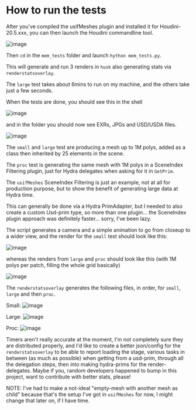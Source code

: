 How to run the tests
====================

After you've compiled the usifMeshes plugin and installed it for Houdini-20.5.xxx, 
you can then launch the Houdini commandline tool.

![image](https://github.com/user-attachments/assets/48911066-8c2a-48f6-8cc0-e5fdc187bd51)

Then `cd` in the `mem_tests` folder and launch `hython mem_tests.py`.

This will generate and run 3 renders in `husk` also generating stats via `renderstatsoverlay`.

The `large` test takes about 6mins to run on my machine, and the others take just a few seconds.

When the tests are done, you should see this in the shell

![image](https://github.com/user-attachments/assets/1cf87222-3c6b-4e63-b360-dcaa3aa10d84)

and in the folder you should now see EXRs, JPGs and USD/USDA files.

![image](https://github.com/user-attachments/assets/94515128-1f06-4778-8048-b225ddcf301b)

The `small` and `large` test are producing a mesh up to 1M polys, added as a class then 
inherited by 25 elements in the scene.

The `proc` test is generating the same mesh with 1M polys in a SceneIndex Filtering plugin, 
just for Hydra delegates when asking for it in `GetPrim`.

The `usifMeshes` SceneIndex Filtering is just an example, not at all for production purpose, 
but to show the benefit of generating large data at Hydra time.

This can generally be done via a Hydra PrimAdapter, but I needed to also create a custom Usd-prim 
type, so more than one plugin... the SceneIndex plugin approach was definitely faster... sorry, I've been lazy.

The script generates a camera and a simple animation to go from closeup to a wider view, and 
the render for the `small` test should look like this:

![image](https://github.com/user-attachments/assets/3dd889e5-7a70-491d-a5c5-f33aae72f8fe)

whereas the renders from `large` and `proc` should look like this (with 1M polys per patch, 
filling the whole grid basically)

![image](https://github.com/user-attachments/assets/3c6e1bbb-6221-427e-9f74-b621ef7116a4)

The `renderstatsoverlay` generates the following files, in order, for `small`, `large` and then `proc`.

Small:
![image](https://github.com/user-attachments/assets/c7041b15-f93f-44f2-a6f4-f310ae8d98dd)

Large:
![image](https://github.com/user-attachments/assets/a0f9a604-f4ef-492d-867c-6a171dd2145a)

Proc:
![image](https://github.com/user-attachments/assets/30f2a5c9-adbb-4016-8549-7f09d4b0d4e6)

Timers aren't really accurate at the moment, I'm not completely sure they are distributed properly, 
and I'd like to create a better json/config for the `renderstatsoverlay` 
to be able to report loading the stage, various tasks in between (as much as possible) when 
getting from a usd-prim, through all the delegation steps, then into making hydra-prims
for the render-delegates.
Maybe if you, random developers happened to bump in this project, want to contribute with 
better stats, please!

NOTE: I've had to make a not-ideal "empty-mesh with another mesh as child" because that's the 
setup I've got in `usifMeshes` for now, I might change that later on, if I have time.




